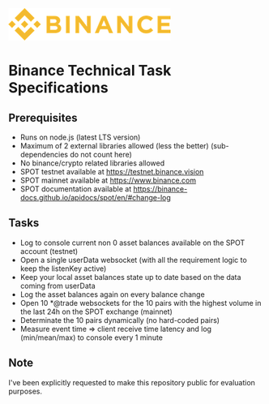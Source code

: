 ![Binance](./binance-logo.png)

# Binance Technical Task Specifications

## Prerequisites

- Runs on node.js (latest LTS version)
- Maximum of 2 external libraries allowed (less the better) (sub-dependencies do not count here)
- No binance/crypto related libraries allowed
- SPOT testnet available at https://testnet.binance.vision
- SPOT mainnet available at https://www.binance.com
- SPOT documentation available at https://binance-docs.github.io/apidocs/spot/en/#change-log

## Tasks

- Log to console current non 0 asset balances available on the SPOT account (testnet)
- Open a single userData websocket (with all the requirement logic to keep the listenKey active)
- Keep your local asset balances state up to date based on the data coming from userData
- Log the asset balances again on every balance change
- Open 10 *@trade websockets for the 10 pairs with the highest volume in the last 24h on the SPOT exchange (mainnet)
- Determinate the 10 pairs dynamically (no hard-coded pairs)
- Measure event time => client receive time latency and log (min/mean/max) to console every 1 minute

## Note

I've been explicitly requested to make this repository public for evaluation purposes.
